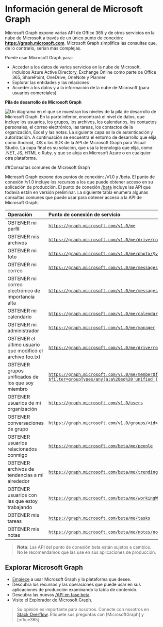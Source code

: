 # <a name="overview-of-microsoft-graph"></a>Información general de Microsoft Graph

Microsoft Graph expone varias API de Office 365 y de otros servicios en la nube de Microsoft a través de un único punto de conexión: **https://graph.microsoft.com**. Microsoft Graph simplifica las consultas que, de lo contrario, serían más complejas. 
 
Puede usar Microsoft Graph para:

- Acceder a los datos de varios servicios en la nube de Microsoft, incluidos Azure Active Directory, Exchange Online como parte de Office 365, SharePoint, OneDrive, OneNote y Planner
- Explorar las entidades y las relaciones
- Acceder a los datos y a la información de la nube de Microsoft (para usuarios comerciales)

**Pila de desarrollo de Microsoft Graph**

![Un diagrama en el que se muestran los niveles de la pila de desarrollo de Microsoft Graph. En la parte inferior, encontrará el nivel de datos, que incluye los usuarios, los grupos, los archivos, los calendarios, los contactos personales, el correo electrónico, las tareas, los contactos de la organización, Excel y las notas. La siguiente capa es la de autenticación y autorización. A continuación se encuentra el entorno de desarrollo que elija, como Android, iOS o los SDK de la API de Microsoft Graph para Visual Studio. La capa final es su solución, que usa la tecnología que elija, como .NET, JS, HTML o Ruby, y que se aloja en Microsoft Azure o en cualquier otra plataforma.](./images/MicrosoftGraph_DevStack.png)

<!--<a name="msg_queries"> </a>-->

##<a name="common-microsoft-graph-queries"></a>Consultas comunes de Microsoft Graph

Microsoft Graph expone dos puntos de conexión: /v1.0 y /beta. El punto de conexión /v1.0 incluye los recursos a los que puede obtener acceso en su aplicación de producción. El punto de conexión [/beta](http://graph.microsoft.io/en-us/docs/api-reference/beta/beta-overview) incluye las API que todavía están en versión preliminar. La siguiente tabla enumera algunas consultas comunes que puede usar para obtener acceso a la API de Microsoft Graph.

| **Operación** | **Punto de conexión de servicio** |
|:--------------------------|:----------------------------------------|
|   OBTENER mi perfil |    [`https://graph.microsoft.com/v1.0/me`](/graph-explorer/#?request=me&version=v1.0) |
|   OBTENER mis archivos | [`https://graph.microsoft.com/v1.0/me/drive/root/children`](/graph-explorer/#?request=me%2Fdrive%2Froot%2Froot%2Fchildren&version=v1.0) |
|   OBTENER mi foto     | [`https://graph.microsoft.com/v1.0/me/photo/$value`](/graph-explorer/#?request=me%2Fphoto%2F%24value&version=v1.0) |
|   OBTENER mi correo |   [`https://graph.microsoft.com/v1.0/me/messages`](/graph-explorer/#?request=me%2Fmessages&version=v1.0) |
|   OBTENER mi correo electrónico de importancia alta | [`https://graph.microsoft.com/v1.0/me/messages?$filter=importance%20eq%20'high'`](/graph-explorer/#?request=me%2Fmessages%3F%24filter%3Dimportance%2520eq%2520'high'&version=v1.0) |
|   OBTENER mi calendario |   [`https://graph.microsoft.com/v1.0/me/calendar`](/graph-explorer/#?request=me%2Fcalendar&version=v1.0) |
|   OBTENER mi administrador  | [`https://graph.microsoft.com/v1.0/me/manager`](/graph-explorer/#?request=me%2Fmanager&version=v1.0) |
|   OBTENER el último usuario que modificó el archivo foo.txt |  [`https://graph.microsoft.com/v1.0/me/drive/root/children/foo.txt/lastModifiedByUser`](/graph-explorer/#?request=me%2Fdrive%2Froot%2Froot%2Fchildren%2Ffoo.txt%2FlastModifiedByUser&version=v1.0) |
|   OBTENER grupos unificados de los que soy miembro|   [`https://graph.microsoft.com/v1.0/me/memberOf/$/microsoft.graph.group?$filter=groupTypes/any(a:a%20eq%20'unified')`](/graph-explorer/#?request=me%2FmemberOf%2F%24%2Fmicrosoft.graph.group%3F%24filter%3DgroupTypes%2Fany(a%3Aa%2520eq%2520'unified'&version=v1.0)) |
|   OBTENER usuarios de mi organización     | [`https://graph.microsoft.com/v1.0/users`](/graph-explorer/#?request=users&version=v1.0) |
|   OBTENER conversaciones de grupo |   `https://graph.microsoft.com/v1.0/groups/<id>/conversations`|
|   OBTENER usuarios relacionados conmigo    | [`https://graph.microsoft.com/beta/me/people`](/graph-explorer/#?request=me%2Fpeople&version=beta)  |
|   OBTENER archivos de tendencias a mi alrededor |  [`https://graph.microsoft.com/beta/me/trendingAround`](/graph-explorer/#?request=me%2FtrendingAround&version=beta) |
|   OBTENER usuarios con las que estoy trabajando     | [`https://graph.microsoft.com/beta/me/workingWith`](/graph-explorer/#?request=me%2FworkingWith&version=beta) |
|   OBTENER mis tareas    | [`https://graph.microsoft.com/beta/me/tasks`](/graph-explorer/#?request=me%2Ftasks&version=beta) |
|   OBTENER mis notas |  [`https://graph.microsoft.com/beta/me/notes/notebooks`](/graph-explorer/#?request=me%2Fnotes%2Fnotebooks&version=beta) |


>**Nota:** Las API del punto de conexión beta están sujetos a cambios. No le recomendamos que las use en sus aplicaciones de producción. 

<!-- <a name="msg_roof"> </a> -->

## <a name="explore-microsoft-graph"></a>Explorar Microsoft Graph

- [Empiece](../get-started/get-started.md) a usar Microsoft Graph y la plataforma que desee.
- Descubra los recursos y las operaciones que puede usar en sus aplicaciones de producción examinando la tabla de contenido.
- Descubra las nuevas [/API en fase beta](http://graph.microsoft.io/en-us/docs/api-reference/beta/beta-overview).
- Visite el [Explorador de Microsoft Graph](https://graph.microsoft.io/en-us/graph-explorer).

 >  Su opinión es importante para nosotros. Conecte con nosotros en [Stack Overflow](http://stackoverflow.com/questions/tagged/office365+or+microsoftgraph). Etiquete sus preguntas con [MicrosoftGraph] y [office365].



